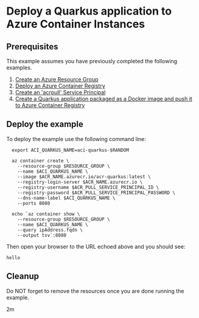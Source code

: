 
# Deploy a Quarkus application to Azure Container Instances

## Prerequisites

This example assumes you have previously completed the following examples.

1. [Create an Azure Resource Group](../../group/create/)
1. [Deploy an Azure Container Registry](../../acr/create/)
1. [Create an 'acrpull' Service Principal](../../acr/create-acrpull-service-principal/)
1. [Create a Quarkus application packaged as a Docker image and push it to Azure Container Registry](../../acr/quarkus/)

## Deploy the example

To deploy the example use the following command line:

```shell
  export ACI_QUARKUS_NAME=aci-quarkus-$RANDOM

  az container create \
    --resource-group $RESOURCE_GROUP \
    --name $ACI_QUARKUS_NAME \
    --image $ACR_NAME.azurecr.io/acr-quarkus:latest \
    --registry-login-server $ACR_NAME.azurecr.io \
    --registry-username $ACR_PULL_SERVICE_PRINCIPAL_ID \
    --registry-password $ACR_PULL_SERVICE_PRINCIPAL_PASSWORD \
    --dns-name-label $ACI_QUARKUS_NAME \
    --ports 8080

  echo `az container show \
    --resource-group $RESOURCE_GROUP \
    --name $ACI_QUARKUS_NAME \
    --query ipAddress.fqdn \
    --output tsv`:8080
```

Then open your browser to the URL echoed above and you should see:

```text
hello
```

## Cleanup

Do NOT forget to remove the resources once you are done running the example.

2m

